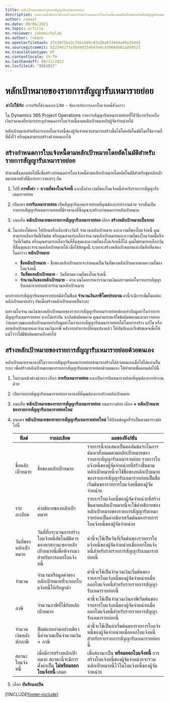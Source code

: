 ```yaml
---
title: หลักเป้าหมายของรายการสัญญารับเหมารายย่อย
description: บทความนี้อธิบายวิธีการสร้างและรักษากำหนดการใบแจ้งหนี้ตามหลักเป้าหมายสำหรับสัญญารับเหมารายย่อยกับผู้จัดจำหน่าย
author: rumant
ms.date: 08/06/2021
ms.topic: article
ms.reviewer: johnmichalak
ms.author: rumant
ms.openlocfilehash: 2fe26f5ba3c7bbc689c83a2ba67d444a09a264d5
ms.sourcegitcommit: b2224d1f3c0bd4925d647e6ca3960db81a209521
ms.translationtype: HT
ms.contentlocale: th-TH
ms.lasthandoff: 08/11/2022
ms.locfileid: "9261817"
---
```

# <a name="subcontract-line-milestones"></a>หลักเป้าหมายของรายการสัญญารับเหมารายย่อย

_**นำไปใช้กับ:** การปรับใช้งานแบบ Lite - จัดการกับการออกใบแจ้งหนี้ชั่วคราว_

ใน Dynamics 365 Project Operations รายการสัญญารับเหมารายย่อยที่ใช้วิธีการเรียกเก็บเงินราคาคงที่สามารถระบุกำหนดการใบแจ้งหนี้ตามหลักเป้าหมายกับผู้จัดจำหน่ายได้

หลักเป้าหมายสำหรับการออกใบแจ้งหนี้ของผู้จัดจำหน่ายสามารถสร้างขึ้นได้โดยอัตโนมัติโดยใช้ความถี่ที่ตั้งไว้ หรือคุณสามารถสร้างด้วยตนเองได้

## <a name="automatically-create-a-milestone-based-invoice-schedule-for-a-subcontract-line"></a>สร้างกำหนดการใบแจ้งหนี้ตามหลักเป้าหมายโดยอัตโนมัติสำหรับรายการสัญญารับเหมารายย่อย

ทำตามขั้นตอนต่อไปนี้เพื่อสร้างกำหนดการใบแจ้งหนี้ตามหลักเป้าหมายโดยอัตโนมัติสำหรับชุดหลักเป้าหมายตายตัวที่มีการกระจายเท่าๆ กัน

1. ไปที่ **การตั้งค่า** > **ความถี่ของใบแจ้งหนี้** และตั้งค่าความถี่ของใบแจ้งหนี้สำหรับรายการสัญญารับเหมารายย่อย
2. เปิดเพจ **การรับเหมารายย่อย** เปิดสัญญารับเหมารายย่อยที่คุณต้องการทำงานด้วย จากนั้นเปิดรายการสัญญารับเหมารายย่อยที่มีราคาคงที่ซึ่งคุณจะสร้างกำหนดการหลักเป้าหมาย
3. บนแท็บ **หลักเป้าหมายของรายการสัญญารับเหมารายย่อย** เลือก **สร้างหลักเป้าหมายเป็นระยะ**
4. ในกล่องโต้ตอบ ให้ป้อนหรือเลือกช่วงวันที่ จำนวนหลักเป้าหมาย และความถี่ของใบแจ้งหนี้ คุณสามารถเลือกวันที่เริ่มต้น หรือคุณสามารถเลือกจำนวนหลักเป้าหมายและความถี่ของใบแจ้งหนี้หรือวันที่เริ่มต้น หรือคุณสามารถเลือกวันที่สิ้นสุดและความถี่ของใบแจ้งหนี้ก็ได้ คุณไม่สามารถเลือกวันที่สิ้นสุดและจำนวนหลักเป้าหมายได้
เมื่อใช้ข้อมูลนี้ ระบบจะสร้างหลักเป้าหมายและบันทึกที่แสดงในตาราง **หลักเป้าหมาย**

   - **ชื่อหลักเป้าหมาย** - ชื่อของหลักเป้าหมายจะกำหนดเป็นวันที่ของหลักเป้าหมายตามความถี่ของใบแจ้งหนี้
   - **วันที่ของหลักเป้าหมาย** - วันที่ตามความถี่ของใบแจ้งหนี้
   - **จำนวนเงินของหลักเป้าหมาย** - คำนวณโดยการหารจำนวนเงินผลรวมย่อยในรายการสัญญารับเหมารายย่อยด้วยจำนวนหลักเป้าหมาย

หากรายการสัญญารับเหมารายย่อยมีค่าในฟิลด์ **จำนวนเงินภาษีโดยประมาณ** ค่านี้จะมีการเพิ่มในแต่ละหลักเป้าหมายเท่าๆ กันเมื่อสร้างหลักเป้าหมายเป็นระยะ

ผลรวมในจำนวนเงินของหลักเป้าหมายของรายการสัญญารับเหมารายย่อยต้องเท่ากับมูลค่าในรายการสัญญารับเหมารายย่อย หากไม่เท่ากัน จะเกิดข้อผิดพลาด คุณสามารถแก้ไขข้อผิดพลาดและตรวจสอบว่ายอดรวมของหลักเป้าหมายเท่ากับมูลค่าในรายการสัญญารับเหมารายย่อยได้โดยการสร้าง แก้ไข หรือลบหลักเป้าหมายและจำนวนเงินภาษี หลังจากทำการเปลี่ยนแปลงแล้ว ให้บันทึกและรีเฟรชเพจเพื่อให้แน่ใจว่าไม่มีข้อผิดพลาดอีกต่อไป

## <a name="manually-create-subcontract-line-milestones"></a>สร้างหลักเป้าหมายของรายการสัญญารับเหมารายย่อยด้วยตนเอง

หลักเป้าหมายราคาคงที่ในรายการสัญญารับเหมารายย่อยสามารถสร้างได้ด้วยตนเองเมื่อไม่ได้แบ่งเป็นระยะ เพื่อสร้างหลักเป้าหมายของรายการสัญญารับเหมารายย่อยด้วยตนเอง ให้ทำตามขั้นตอนต่อไปนี้

1. ในบานหน้าต่างนำทาง เลือก **การรับเหมารายย่อย** และเปิดการรับเหมารายย่อยที่คุณต้องการทำงานด้วย
2. เปิดรายการสัญญารับเหมารายย่อยราคาคงที่ที่คุณต้องการสร้างหลักเป้าหมาย
3. บนแท็บ **หลักเป้าหมายของรายการสัญญารับเหมารายย่อย** บนตารางย่อย เลือก **+ หลักเป้าหมายของรายการสัญญารับเหมารายย่อยใหม่**
4. บนเพจ **หลักเป้าหมายของรายการสัญญารับเหมารายย่อยใหม่** ให้ป้อนข้อมูลที่จำเป็นตามตารางต่อไปนี้

    | ฟิลด์ | รายละเอียด |ผลของฟังก์ชัน|
    | --- | --- |----------------------|
    | ชื่อหลักเป้าหมาย | ชื่อของหลักเป้าหมาย |รายการนี้จะแสดงเป็นคอลัมน์แรกในการค้นหาทั้งหมดตามหลักเป้าหมายของรายการสัญญารับเหมารายย่อย รายการใบแจ้งหนี้ของผู้จัดจำหน่ายที่สร้างขึ้นตามหลักเป้าหมายนี้จะใช้ชื่อของหลักเป้าหมายของรายการสัญญารับเหมารายย่อยเป็นชื่อเริ่มต้นของรายการใบแจ้งหนี้ของผู้จัดจำหน่าย|
    | รายละเอียด | คําอธิบายของหลักเป้าหมาย |รายการใบแจ้งหนี้ของผู้จัดจำหน่ายที่สร้างขึ้นตามหลักเป้าหมายนี้จะใช้คำอธิบายของหลักเป้าหมายของรายการสัญญารับเหมารายย่อยเป็นคำอธิบายเริ่มต้นของรายการใบแจ้งหนี้ของผู้จัดจำหน่าย|
    | วันที่ของหลักเป้าหมาย | วันที่ที่กระบวนการสร้างใบแจ้งหนี้อัตโนมัติควรมองหาสถานะของหลักเป้าหมายนี้เพื่อพิจารณาสำหรับการออกใบแจ้งหนี้| ค่านี้จะใช้เป็นวันที่เริ่มต้นของรายการใบแจ้งหนี้ของผู้จัดจำหน่ายเมื่อออกใบแจ้งหนี้สำหรับรายรายการสัญญารับเหมารายย่อยนี้ |
    | จำนวน | จำนวนหรือมูลค่าของหลักเป้าหมายที่จะออกใบแจ้งหนี้ให้กับลูกค้า |ค่านี้จะใช้เป็นจำนวนเงินเริ่มต้นของรายการใบแจ้งหนี้ของผู้จัดจำหน่ายเมื่อออกใบแจ้งหนี้สำหรับรายรายการสัญญารับเหมารายย่อยนี้ |
    | ภาษี | จำนวนภาษีที่ใช้กับหลักเป้าหมาย| ค่านี้จะใช้เป็นจำนวนเงินภาษีเริ่มต้นของรายการใบแจ้งหนี้ของผู้จัดจำหน่ายเมื่อออกใบแจ้งหนี้สำหรับรายรายการสัญญารับเหมารายย่อยนี้ |
    | จำนวนเงินหลังหักภาษี | ฟิลด์แบบอ่านอย่างเดียวนี้คำนวณเป็นจำนวนเงิน + ภาษี|ค่านี้จะใช้เป็นค่าเริ่มต้นของรายการใบแจ้งหนี้ของผู้จัดจำหน่ายเมื่อออกใบแจ้งหนี้สำหรับรายรายการสัญญารับเหมารายย่อยนี้ |
    | สถานะใบแจ้งหนี้ | เมื่อมีการสร้างหลักเป้าหมาย สถานะนี้จะมีการตั้งค่าเป็น **ไม่พร้อมออกใบแจ้งหนี้** เสมอ|  เมื่อสถานะเป็น **พร้อมออกใบแจ้งหนี้** การสร้างใบแจ้งหนี้ของผู้จัดจำหน่ายจะรวมหลักเป้าหมายนี้ไว้ในใบแจ้งหนี้ของผู้จัดจำหน่าย |

5. เลือก **บันทึกและปิด**


[!INCLUDE[footer-include](../../includes/footer-banner.md)]
